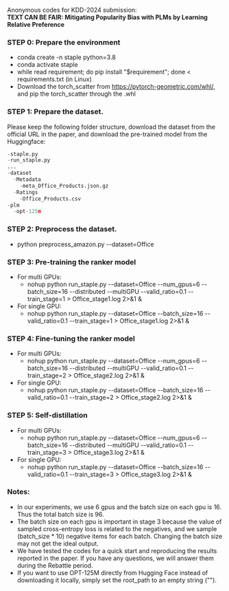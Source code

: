 Anonymous codes for KDD-2024 submission:  
**TEXT CAN BE FAIR: Mitigating Popularity Bias with PLMs by Learning Relative Preference**

### STEP 0: Prepare the environment
* conda create -n staple python=3.8
* conda activate staple
* while read requirement; do pip install "$requirement"; done < requirements.txt (in Linux)
* Download the torch_scatter from https://pytorch-geometric.com/whl/, and pip the torch_scatter through the .whl
  
### STEP 1: Prepare the dataset.
Please keep the following folder structure, download the dataset from the official URL in the paper, and download the pre-trained model from the Huggingface:
```python
-staple.py
-run_staple.py
...
-dataset
  -Metadata
    -meta_Office_Products.json.gz
  -Ratings
    -Office_Products.csv
-plm
  -opt-125m
```

### STEP 2: Preprocess the dataset.
* python preprocess_amazon.py --dataset=Office

### STEP 3: Pre-training the ranker model
* For multi GPUs:
  * nohup python run_staple.py --dataset=Office --num_gpus=6 --batch_size=16 --distributed --multiGPU --valid_ratio=0.1 --train_stage=1 > Office_stage1.log 2>&1 &  
* For single GPU:
  * nohup python run_staple.py --dataset=Office --batch_size=16 --valid_ratio=0.1 --train_stage=1 > Office_stage1.log 2>&1 &

### STEP 4: Fine-tuning the ranker model
* For multi GPUs:
  * nohup python run_staple.py --dataset=Office --num_gpus=6 --batch_size=16 --distributed --multiGPU --valid_ratio=0.1 --train_stage=2 > Office_stage2.log 2>&1 &  
* For single GPU:
  * nohup python run_staple.py --dataset=Office --batch_size=16 --valid_ratio=0.1 --train_stage=2 > Office_stage2.log 2>&1 &  

### STEP 5: Self-distillation
* For multi GPUs:
  * nohup python run_staple.py --dataset=Office --num_gpus=6 --batch_size=16 --distributed --multiGPU --valid_ratio=0.1 --train_stage=3 > Office_stage3.log 2>&1 &  
* For single GPU:
  * nohup python run_staple.py --dataset=Office --batch_size=16 --valid_ratio=0.1 --train_stage=3 > Office_stage3.log 2>&1 &  

### Notes:
* In our experiments, we use 6 gpus and the batch size on each gpu is 16. Thus the total batch size is 96.
* The batch size on each gpu is important in stage 3 because the value of sampled cross-entropy loss is related to the negatives, and we sample (batch_size * 10) negative items for each batch. Changing the batch size may not get the ideal output.
* We have tested the codes for a quick start and reproducing the results reported in the paper. If you have any questions, we will answer them during the Rebattle period.
* If you want to use OPT-125M directly from Hugging Face instead of downloading it locally, simply set the root_path to an empty string ("").
